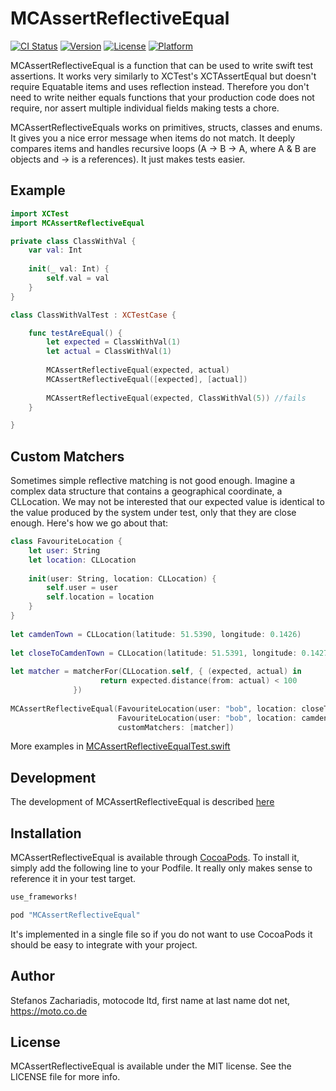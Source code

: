 # MCAssertReflectiveEqual

[![CI Status](http://img.shields.io/travis/motocodeltd/MCAssertReflectiveEqual.svg?style=flat)](https://travis-ci.org/motocoteltd/MCAssertReflectiveEqual)
[![Version](https://img.shields.io/cocoapods/v/MCAssertReflectiveEqual.svg?style=flat)](http://cocoapods.org/pods/MCAssertReflectiveEqual)
[![License](https://img.shields.io/cocoapods/l/MCAssertReflectiveEqual.svg?style=flat)](http://cocoapods.org/pods/MCAssertReflectiveEqual)
[![Platform](https://img.shields.io/cocoapods/p/MCAssertReflectiveEqual.svg?style=flat)](http://cocoapods.org/pods/MCAssertReflectiveEqual)

MCAssertReflectiveEqual is a function that can be used to write swift test assertions. It works very similarly to XCTest's XCTAssertEqual
but doesn't require Equatable items and uses reflection instead. 
Therefore you don't need to write 
neither equals functions that your production code does not require, nor assert multiple
 individual fields making tests a chore. 
 
 MCAssertReflectiveEquals works on primitives, structs, classes and enums. It gives you a nice error message
 when items do not match. It deeply compares items and handles recursive loops (A -> B -> A, 
 where A & B are objects and -> is a references). It just makes tests easier.

## Example

```swift
import XCTest
import MCAssertReflectiveEqual

private class ClassWithVal {
    var val: Int
        
    init(_ val: Int) {
        self.val = val
    }
}

class ClassWithValTest : XCTestCase {

    func testAreEqual() {
        let expected = ClassWithVal(1)
        let actual = ClassWithVal(1)
    
        MCAssertReflectiveEqual(expected, actual) 
        MCAssertReflectiveEqual([expected], [actual])
    
        MCAssertReflectiveEqual(expected, ClassWithVal(5)) //fails
    }

}

```

## Custom Matchers

Sometimes simple reflective matching is not good enough. Imagine a complex data structure that contains a geographical coordinate, a CLLocation. We may not be interested that our expected value is identical to the value produced by the system under test, only that they are close enough. Here's how we go about that:

```swift
class FavouriteLocation {
    let user: String
    let location: CLLocation
    
    init(user: String, location: CLLocation) {
        self.user = user
        self.location = location
    }
}
    
let camdenTown = CLLocation(latitude: 51.5390, longitude: 0.1426)
    
let closeToCamdenTown = CLLocation(latitude: 51.5391, longitude: 0.1427)
    
let matcher = matcherFor(CLLocation.self, { (expected, actual) in
                    return expected.distance(from: actual) < 100
              }) 
    
MCAssertReflectiveEqual(FavouriteLocation(user: "bob", location: closeToCamdenTown), 
                        FavouriteLocation(user: "bob", location: camdenTown), 
                        customMatchers: [matcher])        
```
More examples in [MCAssertReflectiveEqualTest.swift](Example/Tests/MCAssertReflectiveEqualTest.swift)

## Development
The development of MCAssertReflectiveEqual is described [here](https://moto.co.de/blog/writing_reflective_test_assertions_with_swift.html)

## Installation

MCAssertReflectiveEqual is available through [CocoaPods](http://cocoapods.org). To install
it, simply add the following line to your Podfile. It really only makes sense to reference it in your test target.

```ruby
use_frameworks!

pod "MCAssertReflectiveEqual"
```

It's implemented in a single file so if you do not want to use CocoaPods it should be easy to integrate with your project.

## Author

Stefanos Zachariadis, motocode ltd, first name at last name dot net, https://moto.co.de

## License

MCAssertReflectiveEqual is available under the MIT license. See the LICENSE file for more info.
